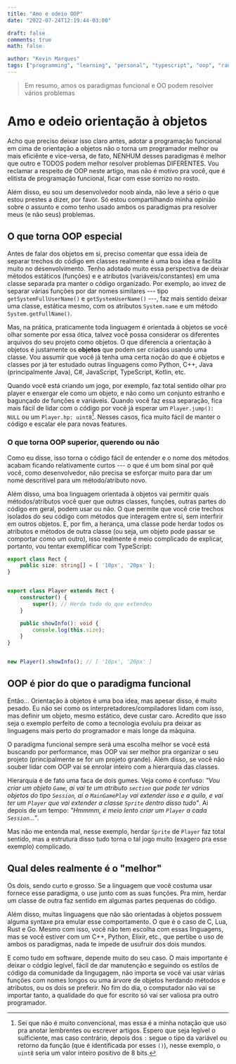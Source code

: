 ```yaml
---
title: "Amo e odeio OOP"
date: "2022-07-24T12:19:44-03:00"

draft: false
comments: true
math: false

author: "Kevin Marques"
tags: ["programming", "learning", "personal", "typescript", "oop", "rant", "archived"]
---
```


> Em resumo, amos os paradigmas funcional e OO podem resolver vários problemas

# Amo e odeio orientação à objetos

Acho que preciso deixar isso claro antes, adotar a programação funcional em cima de orientação a objetos não o torna um programador melhor ou mais eficiênte e vice-versa, de fato, NENHUM desses paradigmas é melhor que outro e TODOS podem melhor resolver problemas DIFERENTES. Vou reclamar a respeito de OOP neste artigo, mas não é motivo pra você, que é elitista de programação funcional, ficar com esse sorrizo no rosto.

Além disso, eu sou um desenvolvedor noob ainda, não leve a sério o que estou prestes a dizer, por favor. Só estou compartilhando minha opinião sobre o assunto e como tenho usado ambos os paradigmas pra resolver meus (e não seus) problemas.


## O que torna OOP especial

Antes de falar dos objetos em si, preciso comentar que essa ideia de separar trechos do código em classes realmente é uma boa idea e facilita muito no desenvolvimento. Tenho adotado muito essa perspectiva de deixar métodos estáticos (funções) e e atributos (variáveis/constantes) em uma classe separada pra manter o código organizado. Por exemplo, ao invez de separar várias funções por dar nomes similares --- tipo `getSystemFullUserName()` e `getSystemUserName()` ---, faz mais sentido deixar uma classe, estática mesmo, com os atributos `System.name` e um método `System.getFullName()`.

Mas, na prática, praticamente toda linguagem é orientada à objetos se você olhar somente por essa ótica, talvez você possa considerar os diferentes arquivos do seu projeto como objetos. O que diferencia a orientação à objetos é justamente os **objetos** que podem ser criados usando uma classe. Vou assumir que você já tenha uma certa noção do que é objetos e classes por já ter estudado outras linguagens como Python, C++, Java (principalmente Java), C#, JavaScript, TypeScript, Kotlin, etc.

Quando você está criando um jogo, por exemplo, faz total sentido olhar pro player e enxergar ele como um objeto, e não como um conjunto estranho e bagunçado de funções e variáveis. Quando você faz essa separação, fica mais fácil de lidar com o código por você já esperar um `Player.jump(): NULL` ou um `Player.hp: uint8`[^1]. Nesses casos, fica muito fácil de manter o código e escalar ele para novas features.

[^1]: Sei que não é muito convencional, mas essa é a minha notação que uso pra anotar lembrentes ou escrever artigos. Espero que seja legível o sulficiente, mas caso contrário, depois dos `:` segue o tipo da variável ou retorno da função (que é identificada por esses `()`), nesse exemplo, o `uint8` seria um valor inteiro positivo de 8 bits.


### O que torna OOP superior, querendo ou não

Como eu disse, isso torna o código fácil de entender e o nome dos métodos acabam ficando relativamente curtos --- o que é um bom sinal por quê você, como desenvolvedor, não precisa se esforçar muito para dar um nome descritível para um método/atributo novo.

Além disso, uma boa linguagem orientada à objetos vai permitir quais métodos/atributos você quer que outras classes, funções, outras partes do código em geral, podem usar ou não. O que permite que você crie trechos isolados do seu código com métodos que interagem entre si, sem interfirir em outros objetos. E, por fim, a herança, uma classe pode herdar todos os atributos e métodos de outra classe (ou seja, um objeto pode passar se comportar como um outro), isso realmente é meio complicado de explicar, portanto, vou tentar exemplificar com TypeScript:

```ts
export class Rect {
	public size: string[] = [ '10px', '20px' ];
}


export class Player extends Rect {
	constructor() {
		super(); // Herda tudo do que extendeu
	}

	public showInfo(): void {
		console.log(this.size);
	}
}


new Player().showInfo(); // [ '10px', '20px' ]
```


## OOP é pior do que o paradigma funcional

Então... Orientação à objetos é uma boa idea, mas apesar disso, é muito pesado. Eu não sei como os interpretadores/compiladores lidam com isso, mas definir um objeto, mesmo estático, deve custar caro. Acredito que isso seja o exemplo perfeito de como a tecnologia evoluiu pra deixar as linguagens mais perto do programador e mais longe da máquina.

O paradigma funcional sempre será uma escolha melhor se você está buscando por performance, mas OOP vai ser melhor pra organizar o seu projeto (principalmente se for um projeto grande). Além disso, se você não souber lidar com OOP vai se enrolar inteiro com a hierarquia das classes.

Hierarquia é de fato uma faca de dois gumes. Veja como é confuso: *"Vou criar um objeto `Game`, ai vai te um atributo `section` que pode ter vários objetos do tipo `Session`, ai o `MainGamePlay` vai extender isso e a quilo, e vai ter um `Player` que vai extender a classe `Sprite` dentro disso tudo"*. Ai depois de um tempo: *"Hmmmm, é meio lento criar um `Player` a cada `Session`..."*.

Mas não me entenda mal, nesse exemplo, herdar `Sprite` de `Player` faz total sentido, mas a estrutura disso tudo torna o tal jogo muito (exagero pra esse exemplo) complicado.


## Qual deles realmente é o "melhor"

Os dois, sendo curto e grosso. Se a linguagem que você costuma usar fornece esse paradigma, o use junto com as suas funções. Pra mim, herdar um classe de outra faz sentido em algumas partes pequenas do código.

Além disso, muitas linguagens que não são orientadas à objetos possuem alguma syntaxe pra emular esse comportamento. O que é o caso de C, Lua, Rust e Go. Mesmo com isso, você não tem escolha com essas linguagens, mas se você estiver com um C++, Python, Elixir, etc., que pertibe o uso de ambos os paradigmas, nada te impede de usufruir dos dois mundos.

E como tudo em software, depende muito do seu caso. O mais importante é deixar o códgio legível, fácil de dar manutenção e seguindo os estilos de código da comunidade da lingugagem, não importa se você vai usar várias funções com nomes longos ou uma árvore de objetos herdando métodos e atributos, ou os dois se preferir. No fim do dia, o computador não vai se importar tanto, a qualidade do que for escrito só vai ser valiosa pra outro programador.
